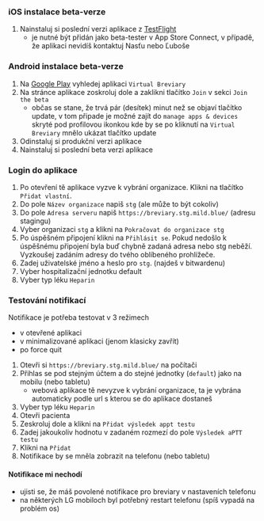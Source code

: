 ### iOS instalace beta-verze
1. Nainstaluj si poslední verzi aplikace z [TestFlight](https://developer.apple.com/testflight/)
   - je nutné být přidán jako beta-tester v App Store Connect, v případě, že aplikaci nevidíš kontaktuj Nasťu nebo Ľuboše

### Android instalace beta-verze
1. Na [Google Play](https://play.google.com/) vyhledej aplikaci `Virtual Breviary`
2. Na stránce aplikace zoskroluj dole a zaklikni tlačítko `Join` v sekci `Join the beta`
   - občas se stane, že trvá pár (desítek) minut než se objaví tlačítko update, v tom připade je možné zajít do `manage apps & devices` skryté pod profilovou ikonkou kde by se po kliknutí na `Virtual Breviary` mnělo ukázat tlačítko update
3. Odinstaluj si produkční verzi aplikace
4. Nainstaluj si poslední beta verzi aplikace

### Login do aplikace
1. Po otevření tě aplikace vyzve k vybrání organizace. Klikni na tlačítko `Přidat vlastní`.
2. Do pole `Název organizace` napiš `stg` (ale může to být cokoliv)
3. Do pole `Adresa serveru` napiš `https://breviary.stg.mild.blue/` (adresu stagingu)
4. Vyber organizaci `stg` a klikni na `Pokračovat do organizace stg`
5. Po úspěšném připojení klikni na `Přihlásit se`. Pokud nedošlo k úspěšnému připojení byla buď chybně zadaná adresa nebo stg neběží. Vyzkoušej zadáním adresy do tvého oblíbeného prohlížeče.
6. Zadej uživatelské jméno a heslo pro `stg`. (najdeš v bitwardenu)
7. Vyber hospitalizační jednotku default
8. Vyber typ léku `Heparin`

### Testování notifikací
Notifikace je potřeba testovat v 3 režimech
- v otevřené aplikaci
- v minimalizované aplikaci (jenom klasicky zavřít)
- po force quit 

1. Otevři si `https://breviary.stg.mild.blue/` na počítači
2. Přihlas se pod stejným účtem a do stejné jednotky (`default`) jako na mobilu (nebo tabletu)
   - webová aplikace tě nevyzve k vybrání organizace, ta je vybrána automaticky podle url s kterou se do aplikace dostaneš
3. Vyber typ léku `Heparin`
4. Otevři pacienta
5. Zeskroluj dole a klikni na `Přidat výsledek appt testu`
6. Zadej jakoukoliv hodnotu v zadaném rozmezí do pole `Výsledek aPTT testu`
7. Klikni na `Přidat`
8. Notifikace by se mněla zobrazit na telefonu (nebo tabletu)

#### Notifikace mi nechodí
- ujisti se, že máš povolené notifikace pro breviary v nastaveních telefonu
- na některých LG mobiloch byl potřebný restart telefonu (spíš vypadá na problém os)
